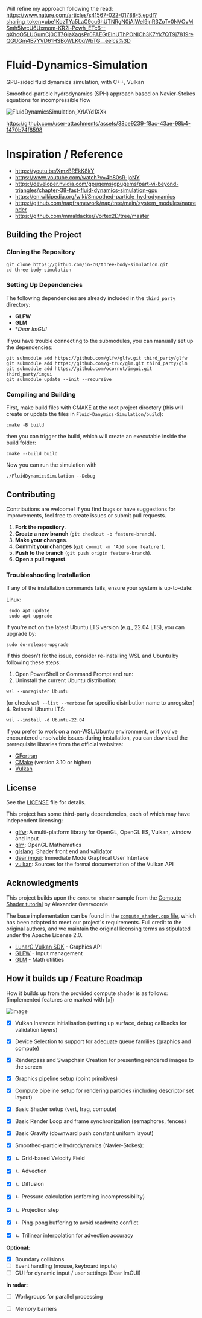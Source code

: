 Will refine my approach following the read:
https://www.nature.com/articles/s41567-022-01788-5.epdf?sharing_token=ube1KozTYa5LaC9cu6hUTNRgN0jAjWel9jnR3ZoTv0NVOvMSmh5IwcU6Uxmom-KR2i-Pcwh_ETc6--qXhoO5LUGumCj0CT7GiaXaqsPr0FAEGtEInUThPONICh3K7Yk7QT9j7819reQGUGm4B7YVD61HSBoWLK0qWbTG__eeIcs%3D


# Fluid-Dynamics-Simulation
GPU-sided fluid dynamics simulation, with C++, Vulkan


Smoothed-particle hydrodynamics (SPH) approach based on Navier-Stokes equations for incompressible flow


![FluidDynamicsSimulation_XrIAYd1XXk](https://github.com/user-attachments/assets/45049b6a-9c97-4af6-a54c-09fa668579f8)
 

https://github.com/user-attachments/assets/38ce9239-f8ac-43ae-98b4-1470b74f8598


 # Inspiration / Reference
- https://youtu.be/XmzBREkK8kY
- https://www.youtube.com/watch?v=4b80sR-joNY
- https://developer.nvidia.com/gpugems/gpugems/part-vi-beyond-triangles/chapter-38-fast-fluid-dynamics-simulation-gpu
- https://en.wikipedia.org/wiki/Smoothed-particle_hydrodynamics
- https://github.com/napframework/nap/tree/main/system_modules/naprender
- https://github.com/mmaldacker/Vortex2D/tree/master


## Building the Project

### Cloning the Repository

```
git clone https://github.com/in-c0/three-body-simulation.git
cd three-body-simulation
```

### Setting Up Dependencies

The following dependencies are already included in the `third_party` directory: 
- **GLFW**
- **GLM**
- **Dear ImGUI*

If you have trouble connecting to the submodules, you can manually set up the dependencies:

```
git submodule add https://github.com/glfw/glfw.git third_party/glfw
git submodule add https://github.com/g-truc/glm.git third_party/glm
git submodule add https://github.com/ocornut/imgui.git third_party/imgui
git submodule update --init --recursive
```

### Compiling and Building

First, make build files with CMAKE at the root project directory (this will create or update the files in `Fluid-Danymics-Simulation/build`):
```
cmake -B build
```

then you can trigger the build, which will create an executable inside the build folder:
```
cmake --build build
```

Now you can run the simulation with
```
./FluidDynamicsSimulation --Debug
```


## Contributing

Contributions are welcome! If you find bugs or have suggestions for improvements, feel free to create issues or submit pull requests.

1. **Fork the repository**.
2. **Create a new branch** (`git checkout -b feature-branch`).
3. **Make your changes**.
4. **Commit your changes** (`git commit -m 'Add some feature'`).
5. **Push to the branch** (`git push origin feature-branch`).
6. **Open a pull request**.


### Troubleshooting Installation

If any of the installation commands fails, ensure your system is up-to-date:

Linux:
```
 sudo apt update
 sudo apt upgrade
```
If you're not on the latest Ubuntu LTS version (e.g., 22.04 LTS), you can upgrade by:
 ```
 sudo do-release-upgrade
 ```

If this doesn't fix the issue, consider re-installing WSL and Ubuntu by following these steps:
 1. Open PowerShell or Command Prompt and run:
 3. Uninstall the current Ubuntu distribution:
```
wsl --unregister Ubuntu
```     
(or check `wsl --list --verbose` for specific distribution name to unregsiter)
 4. Reinstall Ubuntu LTS:
 ```
 wsl --install -d Ubuntu-22.04
 ```

If you prefer to work on a non-WSL/Ubuntu environment, or if you've encountered unsolvable issues during installation, you can download the prerequisite libraries from the official websites:
- [GFortran](https://fortran-lang.org/learn/os_setup/install_gfortran/)
- [CMake](https://cmake.org/download/) (version 3.10 or higher)
- [Vulkan](https://vulkan.lunarg.com/doc/sdk/1.3.290.0/linux/getting_started.html)


## License

See the [LICENSE](LICENSE) file for details.

This project has some third-party dependencies, each of which may have independent licensing:

* [glfw](https://github.com/glfw/glfw): A multi-platform library for OpenGL, OpenGL ES, Vulkan, window and input
* [glm](https://github.com/g-truc/glm): OpenGL Mathematics
* [glslang](https://github.com/KhronosGroup/glslang): Shader front end and validator
* [dear imgui](https://github.com/ocornut/imgui): Immediate Mode Graphical User Interface
* [vulkan](https://github.com/KhronosGroup/Vulkan-Docs): Sources for the formal documentation of the Vulkan API

## Acknowledgments

This project builds upon the `compute shader` sample from the [Compute Shader tutorial](https://vulkan-tutorial.com/Compute_Shader) by Alexander Overvoorde

The base implementation can be found in the [`compute_shader.cpp` file](https://vulkan-tutorial.com/code/31_compute_shader.cpp), which has been adapted to meet our project's requirements. Full credit to the original authors, and we maintain the original licensing terms as stipulated under the Apache License 2.0.

- [LunarG Vulkan SDK](https://vulkan.lunarg.com/) - Graphics API
- [GLFW](https://www.glfw.org/) - Input management
- [GLM](https://glm.g-truc.net/0.9.9/index.html) - Math utilities


## How it builds up / Feature Roadmap
How it builds up from the provided compute shader is as follows: (implemented features are marked with [x])

![image](https://github.com/user-attachments/assets/753328a1-53db-4ee7-96dc-9b2821fe79d1)


- [x] Vulkan Instance initialisation (setting up surface, debug callbacks for validation layers)
- [x] Device Selection to support for adequate queue families (graphics and compute)
- [x] Renderpass and Swapchain Creation for presenting rendered images to the screen
- [x] Graphics pipeline setup (point primitives)
- [x] Compute pipeline setup for rendering particles (including descriptor set layout)
- [x] Basic Shader setup (vert, frag, compute)
- [x] Basic Render Loop and frame synchronization (semaphores, fences)
- [x] Basic Gravity (downward push constant uniform layout)
- [x] Smoothed-particle hydrodynamics (Navier-Stokes):
- [x] ㄴ Grid-based Velocity Field
- [x] ㄴ Advection
- [x] ㄴ Diffusion
- [x] ㄴ Pressure calculation (enforcing incompressibility)
- [x] ㄴ Projection step
- [x] ㄴ Ping-pong buffering to avoid readwrite conflict
- [x] ㄴ Trilinear interpolation for advection accuracy


**Optional:**
- [x] Boundary collisions
- [ ] Event handling (mouse, keyboard inputs)
- [ ] GUI for dynamic input / user settings (Dear ImGUI)

**In radar:**
- [ ] Workgroups for parallel processing
- [ ] Memory barriers




